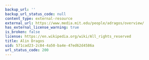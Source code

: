 ```yaml
---
backup_url: ''
backup_url_status_code: null
content_type: external-resource
external_url: https://www.media.mit.edu/people/adragos/overview/
has_external_license_warning: true
is_broken: false
license: https://en.wikipedia.org/wiki/All_rights_reserved
title: Alin Dragos
uid: 571cad23-2c84-4a50-ba4e-47ed62d4586a
url_status_code: 200
---
```

